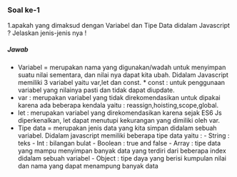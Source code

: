 ### Soal ke-1
1.apakah yang dimaksud dengan Variabel dan Tipe Data didalam Javascript ? Jelaskan jenis-jenis nya !
##### Jawab
* Variabel = merupakan nama  yang digunakan/wadah untuk menyimpan suatu nilai sementara, dan nilai nya dapat kita ubah. Didalam Javascript memiliki 3 variabel yaitu var,let dan const. 
        * const : untuk penggunaan variabel yang nilainya pasti dan tidak dapat diupdate.
 * var : merupakan variabel yang tidak direkomendasikan untuk dipakai karena ada beberapa kendala yaitu : reassign,hoisting,scope,global.
 * let : merupakan variabel yang direkomendasikan karena sejak ES6 Js diperkenalkan, let dapat menutupi kekurangan yang dimiliki oleh var.
* Tipe data = merupakan jenis data yang kita simpan didalam sebuah variabel. Didalam javascript memiliki beberapa tipe data yaitu :
        - String    : teks
        - Int       : bilangan bulat
        - Boolean   : true and false 
        - Array     : tipe data yang mampu menyimpan banyak data yang terdiri dari beberapa index didalam sebuah variabel
        - Object    : tipe daya yang berisi kumpulan nilai dan nama yang dapat menampung banyak data

      
